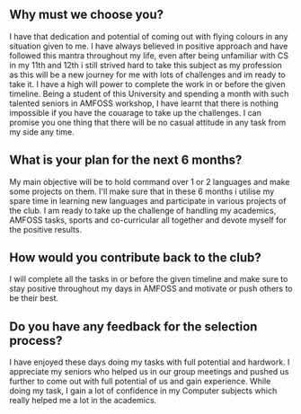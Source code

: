    ## Why must we choose you?
   
   I have that dedication and potential of coming out with flying colours in any situation given to me. I have always believed in positive approach and have followed this mantra throughout my life, even after being unfamiliar with CS in my 11th and 12th i still strived hard to take this subject as my profession as this will be a new journey for me with lots of challenges and im ready to take it. I have a high will power to complete the work in or before the given timeline. Being a student of this University and spending a month with such talented seniors in AMFOSS workshop, I have learnt that there is nothing impossible if you have the couarage to take up the challenges. I can promise you one thing that there will be no casual attitude in any task from my side any time. 
   
   ## What is your plan for the next 6 months?
 My main objective will be to hold command over 1 or 2 languages and make some projects on them. I'll make sure that in these 6 months i utilise my spare time in learning new languages and participate in various projects of the club. I am ready to take up the challenge of handling my academics, AMFOSS tasks, sports and co-curricular all together and devote myself for the positive results. 
 
 ## How would you contribute back to the club?
 I will complete all the tasks in or before the given timeline and make sure to stay positive throughout my days in AMFOSS and motivate or push others to be their best. 
 
 ## Do you have any feedback for the selection process?
 I have enjoyed these days doing my tasks with full potential and hardwork. I appreciate my seniors who helped us in our group meetings and pushed us further to come out with full potential of us and gain experience. While doing my task, I gain a lot of confidence in my Computer subjects which really helped me a lot in the academics. 
